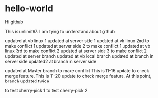 # hello-world
Hi github

This is unlimit97. I am tying to understand about github

updated at vb linux 1
updated at server side 1
updated at vb linux 2nd to make conflict 1
updated at server side 2 to make conflict 1
updated at vb linux 3rd to make conflict 2
updated at server side 3 to make conflict 2
updated at server branch
updated at vb local branch
updated at branch in server side
updated2 at branch in server side

updated at Master branch to make conflict
This is 11-16 update to check merge feature.
This is 11-20 update to check merge feature. At this point, branch updated twice

to test cherry-pick 1
to test cherry-pick 2
